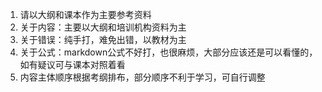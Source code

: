 1. 请以大纲和课本作为主要参考资料
2. 关于内容：主要以大纲和培训机构资料为主
3. 关于错误：纯手打，难免出错，以教材为主
4. 关于公式：markdown公式不好打，也很麻烦，大部分应该还是可以看懂的，如有疑议可与课本对照着看
5. 内容主体顺序根据考纲排布，部分顺序不利于学习，可自行调整